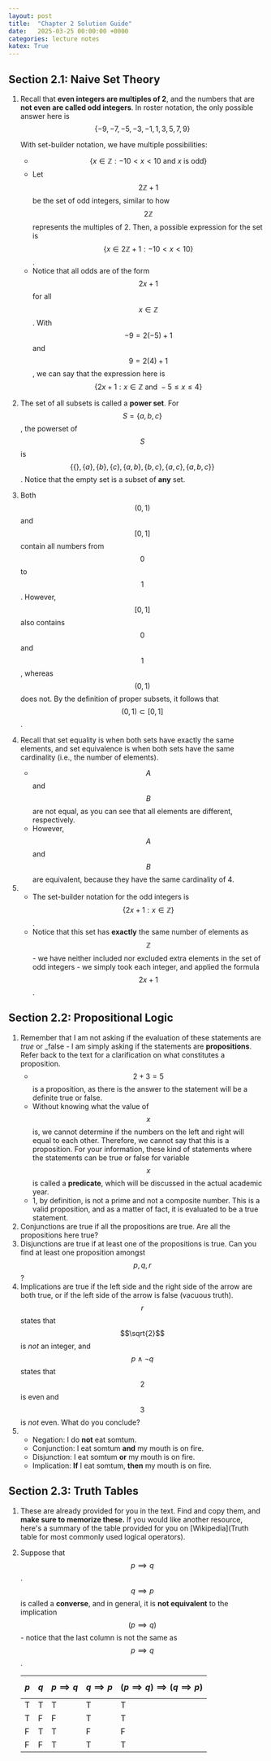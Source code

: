 ```yaml
---
layout: post
title:  "Chapter 2 Solution Guide"
date:   2025-03-25 00:00:00 +0000
categories: lecture notes
katex: True
---
```


## Section 2.1: Naive Set Theory

1. Recall that **even integers are multiples of 2**, and the numbers that are **not even are called odd integers**. In roster notation, the only possible answer here is $$\{-9, -7, -5, -3, -1, 1, 3, 5, 7, 9\}$$

    With set-builder notation, we have multiple possibilities:
    - $$\{x \in \mathbb{Z} : -10 < x < 10 \text{ and } x \text{ is odd}\}$$
    - Let $$2\mathbb{Z} + 1$$ be the set of odd integers, similar to how $$2\mathbb{Z}$$ represents the multiples of 2. Then, a possible expression for the set is $$\{x \in 2\mathbb{Z}+1 : -10 < x < 10\}$$.
    - Notice that all odds are of the form $$2x + 1$$ for all $$x \in \mathbb{Z}$$. With $$-9 = 2(-5) + 1$$ and $$9 = 2(4)+1$$, we can say that the expression here is $$\{2x + 1 : x \in \mathbb{Z} \text{ and } -5 \leq x \leq 4\}$$
2. The set of all subsets is called a **power set**. For $$S = \{a,b,c\}$$, the powerset of $$S$$ is $$\{\{\}, \{a\}, \{b\}, \{c\}, \{a,b\}, \{b,c\}, \{a,c\},  \{a,b,c\}\}$$. Notice that the empty set is a subset of **any** set. 
3. Both $$(0,1)$$ and $$[0,1]$$ contain all numbers from $$0$$ to $$1$$. However, $$[0,1]$$ also contains $$0$$ and $$1$$, whereas $$(0,1)$$ does not. By the definition of proper subsets, it follows that $$(0,1) \subset [0,1]$$. 
4. Recall that set equality is when both sets have exactly the same elements, and set equivalence is when both sets have the same cardinality (i.e., the number of elements).
    - $$A$$ and $$B$$ are not equal, as you can see that all elements are different, respectively.
    - However, $$A$$ and $$B$$ are equivalent, because they have the same cardinality of 4.

5.  - The set-builder notation for the odd integers is $$\{2x + 1 : x \in \mathbb{Z}\}$$.
    - Notice that this set has **exactly** the same number of elements as $$\mathbb{Z}$$ - we have neither included nor excluded extra elements in the set of odd integers - we simply took each integer, and applied the formula $$2x+1$$.

## Section 2.2: Propositional Logic

1. Remember that I am not asking if the evaluation of these statements are _true_ or _false - I am simply asking if the statements are **propositions**. Refer back to the text for a clarification on what constitutes a proposition.
    - $$2+3 = 5$$ is a proposition, as there is the answer to the statement will be a definite true or false.
    - Without knowing what the value of $$x$$ is, we cannot determine if the numbers on the left and right will equal to each other. Therefore, we cannot say that this is a proposition. For your information, these kind of statements where the statements can be true or false for variable $$x$$ is called a **predicate**, which will be discussed in the actual academic year.
    - 1, by definition, is not a prime and not a composite number. This is a valid proposition, and as a matter of fact, it is evaluated to be a true statement.
2. Conjunctions are true if all the propositions are true. Are all the propositions here true?
3. Disjunctions are true if at least one of the propositions is true. Can you find at least one proposition amongst $$p,q,r$$?
4. Implications are true if the left side and the right side of the arrow are both true, or if the left side of the arrow is false (vacuous truth). $$r$$ states that $$\sqrt{2}$$ is _not_ an integer, and $$p \wedge \neg q$$ states that $$2$$ is even and $$3$$ is _not_ even. What do you conclude?
5.  - Negation: I do **not** eat somtum.
    - Conjunction: I eat somtum **and** my mouth is on fire. 
    - Disjunction: I eat somtum **or** my mouth is on fire.
    - Implication: **If** I eat somtum, **then** my mouth is on fire.

## Section 2.3: Truth Tables

1. These are already provided for you in the text. Find and copy them, and **make sure to memorize these.** If you would like another resource, here's a summary of the table provided for you on [Wikipedia](Truth table for most commonly used logical operators). 
2. Suppose that $$p \implies q$$. $$q \implies p$$ is called a **converse**, and in general, it is __not equivalent__ to the implication $$(p \implies q)$$ - notice that the last column is not the same as $$p \implies q$$.

    |$$p$$|$$q$$|$$p \implies q$$|$$q \implies p$$|$$(p \implies q) \implies (q \implies p)$$|
    |---|---|---|---|---|
    |T|T|T|T|T|
    |T|F|F|T|T|
    |F|T|T|F|F|
    |F|F|T|T|T|
